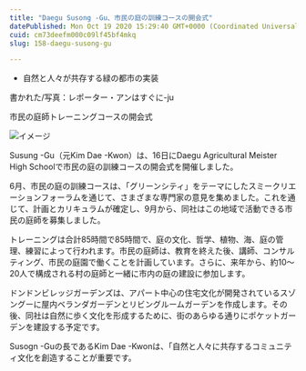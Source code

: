 ```yaml
---
title: "Daegu Susong -Gu、市民の庭の訓練コースの開会式"
datePublished: Mon Oct 19 2020 15:29:40 GMT+0000 (Coordinated Universal Time)
cuid: cm73deefm000c09lf45bf4mkq
slug: 158-daegu-susong-gu

---
```



- 自然と人々が共存する緑の都市の実装

書かれた/写真：レポーター・アンはすぐに-ju

市民の庭師トレーニングコースの開会式

![イメージ](https://cdn.hashnode.com/res/hashnode/image/upload/v1739452989988/ea1044ae-b628-4929-bf49-5ecea8fc232d.jpeg)

Susung -Gu（元Kim Dae -Kwon）は、16日にDaegu Agricultural Meister High Schoolで市民の庭の訓練コースの開会式を開催しました。

6月、市民の庭の訓練コースは、「グリーンシティ」をテーマにしたスミークリエーションフォーラムを通じて、さまざまな専門家の意見を集めました。これを通じて、計画とカリキュラムが確定し、9月から、同社はこの地域で活動できる市民の庭師を募集しました。

トレーニングは合計85時間で85時間で、庭の文化、哲学、植物、海、庭の管理、練習によって行われます。市民の庭師は、教育を終えた後、講師、コンサルティング、市民の庭園で働くことを計画しています。さらに、来年から、約10〜20人で構成される村の庭師と一緒に市内の庭の建設に参加します。

ドンドンビレッジガーデンズは、アパート中心の住宅文化が開発されているスゾングーに屋内ベランダガーデンとリビングルームガーデンを作成します。その後、同社は自然に歩く文化を形成するために、街のあらゆる通りにポケットガーデンを建設する予定です。

Susogn -Guの長であるKim Dae -Kwonは、「自然と人々に共存するコミュニティ文化を創造することが重要です。